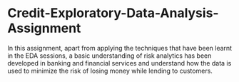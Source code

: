 # Credit-Exploratory-Data-Analysis-Assignment
In this assignment, apart from applying the techniques that have been learnt in the EDA sessions, a basic understanding of risk analytics has been developed in banking and financial services and understand how the data is used to minimize the risk of losing money while lending to customers.
